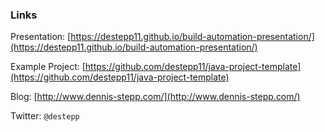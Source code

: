 ### Links

Presentation: [https://destepp11.github.io/build-automation-presentation/](https://destepp11.github.io/build-automation-presentation/)

Example Project: [https://github.com/destepp11/java-project-template](https://github.com/destepp11/java-project-template)

Blog: [http://www.dennis-stepp.com/](http://www.dennis-stepp.com/)

Twitter: `@destepp`